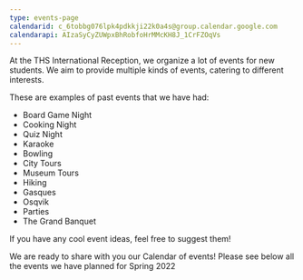 ```yaml
---
type: events-page
calendarid: c_6tobbg076lpk4pdkkji22k0a4s@group.calendar.google.com
calendarapi: AIzaSyCyZUWpxBhRobfoHrMMcKH8J_1CrFZOqVs
---
```

At the THS International Reception, we organize a lot of events for new students. We aim to provide multiple kinds of events, catering to different interests. 

These are examples of past events that we have had:

* Board Game Night
* Cooking Night
* Quiz Night
* Karaoke
* Bowling
* City Tours
* Museum Tours
* Hiking
* Gasques
* Osqvik
* Parties
* The Grand Banquet

If you have any cool event ideas, feel free to suggest them!

We are ready to share with you our Calendar of events! Please see below all the events we have planned for Spring 2022
